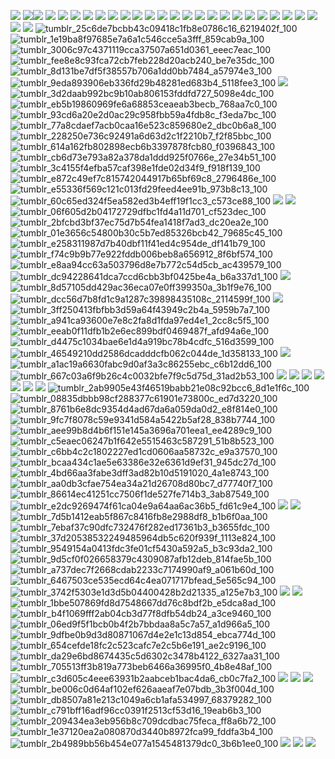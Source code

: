 <img src="https://64.media.tumblr.com/dea6dc3e7ca00e4e5bb91e4972fd1631/034608d6cc50a7ad-e8/s100x200/8dc3ee002815bf6e4aa25fc64dc3ff06407c0242.gifv"/> <img src="https://64.media.tumblr.com/8a0e0c08eef1f3773320bd0bff393746/034608d6cc50a7ad-ba/s100x200/a9dcb06849995e05bacd4d6a4b0daeb9332c9051.gifv"/><img src="https://64.media.tumblr.com/228e6a0a33bc21fd54861b60198b76a0/034608d6cc50a7ad-05/s100x200/758dfb0ded23a79fb504877da8750a725b45bcb2.gifv"/> <img src="https://64.media.tumblr.com/3dd672baf6efea315127d968066b3fd5/f175fcf3d29f93c4-da/s100x200/db31a254a99525bc3b5c197311f11710b209d98d.gifv"/> <img src="https://64.media.tumblr.com/9c56b702f62d26274306b2ca7bb46e35/f175fcf3d29f93c4-92/s100x200/35cae751d3b170dae6a7b4431eb15eeb5be6c666.gifv"/> <img src="https://64.media.tumblr.com/0f7286086aa1b821c377035dca329275/f175fcf3d29f93c4-23/s100x200/53d27b631d8ff58dac10362aff8d60485e367cf4.gifv"/> <img src="https://64.media.tumblr.com/acb6a75eb8a9595a41d9e5463e9cd8ed/f9302b7b0998819e-89/s100x200/b057f87aee8af29ba83567772da17c27e4759c46.gifv"/> <img src="https://64.media.tumblr.com/55c291fe4d9098625db4763efb76c83f/f9302b7b0998819e-4e/s100x200/4d88345c67ce48620911e0f979c32d491d28f52a.gifv"/> <img src="https://64.media.tumblr.com/26f947bab0d496907bdcc7c27e73c744/f9302b7b0998819e-af/s100x200/ae9b48daa8a6d3cb04f7da1d36e687571cc3f9e9.gifv"/> 
<img src="https://64.media.tumblr.com/cf703913281cb900ae62ef255badaeeb/84935c7a4dee4b66-9d/s100x200/5fbb8458340bc0165e569b87508449730829fc36.gifv"/> <img src="https://64.media.tumblr.com/e71d3cff7100c0d7296b9661a91316b1/84935c7a4dee4b66-c3/s100x200/db54f39f35aed298c450fdf897388956950a6714.gifv"/> <img src="https://64.media.tumblr.com/9e42678ee7a20b0b6e835458459c4469/84935c7a4dee4b66-4e/s100x200/f2a95f52323730e2f003f4fae3c26c2e2c1c64a6.gifv"/> <img src="https://64.media.tumblr.com/932356d8597ca5864fef5e19385caac2/9c998e124784d943-7c/s100x200/eae99cbf2cc093e183e5381b23b61c0d2671de64.gifv"/> <img src="https://64.media.tumblr.com/f6fef18825540abc01953771f9717912/9c998e124784d943-4b/s100x200/7cf3cbae381f57de8113962a95070a2eead42fcd.gifv"/> <img src="https://64.media.tumblr.com/d81ad8ad5a995ca59c250f0a1834f068/9c998e124784d943-17/s100x200/5b1179e5b89e1b0aa1a963f65e38832fd4be6861.gifv"/> <img src="https://64.media.tumblr.com/ccf4f90ad62292e1a107ee3f9a3c0e9e/08a0306853cb3dfe-17/s100x200/43ad39fc7ff2ac808b3e8328e0f13cb5dd78ea41.gifv"/> <img src="https://64.media.tumblr.com/63373482698b50b06b8d349b50775ace/08a0306853cb3dfe-03/s100x200/9e87b1c6f5f46351e3874255b89a98e9856bd324.gifv"/> <img src="https://64.media.tumblr.com/1a50035e32e8fd684c4edb595fab88f2/08a0306853cb3dfe-18/s100x200/be9a8ba201fdc6dcd66183c5fe1a52541d1a1ffc.gifv"/>
<img src="https://64.media.tumblr.com/5196ef4d69ddf169e317c47a0f5cabce/d8de4e598d795057-6d/s100x200/fb60044b6307e4e68ebc86b1f0f7376938ae0199.gifv"/> <img src="https://64.media.tumblr.com/139ab02b786c66fd1205ace253423a8e/5e5a8d039f020249-cd/s100x200/1422ee850531ab7d0bfbb9206432b269b27f0677.gifv"/> <img src="https://64.media.tumblr.com/c9d190bf13d0b2f0c6aa8534c34a0b59/a39f41a19d97d0d6-d9/s100x200/754d3d1a31e0128c94133de51b8e0a3a487e5988.pnj"/> <img src="https://64.media.tumblr.com/0557d396f258d5f457c9fcd4ba9c360b/4d3cb1bf51d18f0f-e9/s100x200/323dd5b7f857cde81f067548c768aaec3dd6dfec.pnj"/> <img src="https://64.media.tumblr.com/3fbb87d560a6dbfd5f0943f4fe93915a/21b42af953a385ec-d5/s100x200/f8d18567c216227d3fc462e4d4324f651debc373.pnj"/> <img src="https://64.media.tumblr.com/3e9c6c752be5091c7e617a5f190ed9ba/1335104ca4dec6f6-9a/s100x200/062828356260c216e63c3e6a6cc14c0fd8f67c1b.pnj"/> <img src="https://64.media.tumblr.com/4cb6d89e2acdd62e6273c80ecd379a07/4b8dfa6830b76620-63/s100x200/43810456b9a3f04063d8b91b125c03e38a127d15.pnj"/> <img src="https://64.media.tumblr.com/0ff8cb21b53022d3bc787899c3deb5d8/95d3e45f5f11b37c-d2/s100x200/ecd76cd5f83201ff3d6eccdb8ffb0e8f4228384c.pnj"/> <img src="https://64.media.tumblr.com/c54d1b47b07131c0e93e586faacc173c/95d3e45f5f11b37c-ea/s100x200/f5cd6d97566074a57b2c153db54e12bf3e4e025f.pnj"/>
![tumblr_25c6de7bcbb43c09418c1fb8e0786c16_6219402f_100](https://github.com/user-attachments/assets/ba5e7a62-4ce3-42b4-8012-f1600a9ac8f3) ![tumblr_1e19ba8f97685e7a6a1c546cce5a3fff_859cab9a_100](https://github.com/user-attachments/assets/597e71f9-4e62-4dc1-9b2e-dd46374b3f4d) ![tumblr_3006c97c4371119cca37507a651d0361_eeec7eac_100](https://github.com/user-attachments/assets/f5a75e02-8e4a-4d85-8b28-7c7d56153750) ![tumblr_fee8e8c93fca72cb7feb228d20acb240_be7e35dc_100](https://github.com/user-attachments/assets/6676dd86-bd0b-43d9-8ea1-2a62c7293689) ![tumblr_8d131be7df5f38557b706a1dd0bb7484_a57974e3_100](https://github.com/user-attachments/assets/1ec409fd-d2af-4241-be8c-9ff5bebe3066) ![tumblr_9eda893906eb336fd29b48281ed683b4_5118fee3_100](https://github.com/user-attachments/assets/c55ac2e8-e6e4-4cdd-9003-8648b761ea25) <img src="https://64.media.tumblr.com/aa2a6b42812f49c9c22475241516d9b9/556bbed5bfb9c4c8-19/s100x200/9340e33da83c71b3761eace61ba1f9b0f8f7387b.gifv"/> ![tumblr_3d2daab992bc9b10ab806153fddfd727_5098e4dc_100](https://github.com/user-attachments/assets/9ab02bd9-a882-453b-8bea-749037dad3e8) ![tumblr_eb5b19860969fe6a68853ceaeab3becb_768aa7c0_100](https://github.com/user-attachments/assets/b44b8fb2-9abc-4ce9-87d1-b13951138014) 
![tumblr_93cd6a20e2d0ac29c958fbb59a4fdb8c_f3eda7bc_100](https://github.com/user-attachments/assets/54b1a2b2-dc56-4c97-b508-e714c9b84bd3) ![tumblr_77a8cdaef7acb0caa16e523c859680e2_dbc0b6a8_100](https://github.com/user-attachments/assets/dbf13db9-ebb2-4168-818f-b568a85f3043) ![tumblr_228250e736c92491a6d63d2c1f2210b7_f2f85bbc_100](https://github.com/user-attachments/assets/b1ac067f-a126-4fcd-a345-04390dd25afa) ![tumblr_614a162fb802898ecb6b3397878fcb80_f0396843_100](https://github.com/user-attachments/assets/3dffc6ef-a5d5-45c2-b8ef-57d3a50e9c22) ![tumblr_cb6d73e793a82a378da1ddd925f0766e_27e34b51_100](https://github.com/user-attachments/assets/43386b11-a7d4-44c9-9621-e5d8a19f4e40) ![tumblr_3c4155f4efba57caf398e1fde02d34f9_f918f139_100](https://github.com/user-attachments/assets/6658e8c1-1d47-4bc7-8da3-488952768477) ![tumblr_e872c49ef7c815742044917b65bf69c8_2796486e_100](https://github.com/user-attachments/assets/6221d8d3-0dec-4eed-b2f1-3feecdb54569) ![tumblr_e55336f569c121c013fd29feed4ee91b_973b8c13_100](https://github.com/user-attachments/assets/a36413d7-9739-4caf-ab7a-c0a0a3ab2ac8) ![tumblr_60c65ed324f5ea582ed3b4eff19f1cc3_c573ce88_100](https://github.com/user-attachments/assets/4b9eaf0b-5cb4-4ff4-aa09-76e27b54198b)
<img src="https://64.media.tumblr.com/079acf611423a7a366f0d32316958000/47c1f62f7ebf973a-80/s100x200/df0974057dd4a42e9fa3edaaf9f392d6d146333c.gifv"/> <img src="https://64.media.tumblr.com/bc99431d84aa8db6677eb62e4a4ed1eb/47c1f62f7ebf973a-1f/s100x200/52451731d0c02c8b8b7a6a6153420d2c92f4f7de.gifv"/> ![tumblr_06f605d2b04172729dfbc1fd4a11d701_cf523dec_100](https://github.com/user-attachments/assets/2c5d565d-42fd-4d28-8767-7d51a3783c98) ![tumblr_2bfcbd3bf37ec75d7b54fea1418f7ad3_dc20ea2e_100](https://github.com/user-attachments/assets/f247aa75-6f3f-4ed4-a8fd-1d9dbc179e91) ![tumblr_01e3656c54800b30c5b7ed85326bcb42_79685c45_100](https://github.com/user-attachments/assets/92532063-3e12-4a1f-80af-abffc46481d5) ![tumblr_e258311987d7b40dbf11f41ed4c954de_df141b79_100](https://github.com/user-attachments/assets/0ff5427d-cc92-41ac-8b20-cf3aae79ba02) ![tumblr_f74c9b9b77e922fddb006beb8a656912_8f6bf574_100](https://github.com/user-attachments/assets/446d0163-033a-4821-bbad-dddb13e4b278) ![tumblr_e8aa94cc63a503796d8e7b772c54d5cb_ac439579_100](https://github.com/user-attachments/assets/fd045ce9-8bed-4d8f-beff-adc0568a316a) ![tumblr_dc94228641dca7ccd6cbb3bf0425be4a_b6a337d1_100](https://github.com/user-attachments/assets/91733e2a-08c2-45a7-8ba1-cba0c4462341)
<img src="https://64.media.tumblr.com/f49f3038ef0b7922b651a3c3a1811c99/b7d016b9547a95f8-82/s100x200/f574831a1f9e7cf0d23d24d939eeab5fd7402166.gifv"/> ![tumblr_8d57105dd429ac36eca07e0ff399350a_3b1f9e76_100](https://github.com/user-attachments/assets/53a9632b-9a0a-412b-90d7-23ff24c1237b) ![tumblr_dcc56d7b8fd1c9a1287c39898435108c_2114599f_100](https://github.com/user-attachments/assets/3636ee8a-b8a8-4ac8-84e3-c289685b3ee5) <img src="https://64.media.tumblr.com/692a86661c95702d6d3d3881cadd1f0b/b7d016b9547a95f8-3c/s100x200/5af29e4c0a2dd8657232715dab1ab24afc8c3b8d.gifv"/> ![tumblr_3ff250413fbfbb3d59a64f43949c2b4a_5959b7a7_100](https://github.com/user-attachments/assets/bb7be084-6492-4c0d-a02f-225ff5e9b031) ![tumblr_a941ca93600e7e8c2fa8d1fda97ed4e1_2cc8c5f5_100](https://github.com/user-attachments/assets/2ecc06df-3457-4041-884e-88aa7032c48a) ![tumblr_eeab0f11dfb1b2e6ec899bdf0469487f_afd94a6e_100](https://github.com/user-attachments/assets/7d0a8839-e3c2-4014-808c-edda6bcb5d57) ![tumblr_d4475c1034bae6e1d4a919bc78b4cdfc_516d3599_100](https://github.com/user-attachments/assets/fc683b81-3f4a-4c75-8664-e552b84e14a4) ![tumblr_46549210dd2586dcadddcfb062c044de_1d358133_100](https://github.com/user-attachments/assets/58373448-497b-4d1d-9414-619539540eed)
<img src="https://64.media.tumblr.com/64d1034c0a11811fa47d2807a75f6672/b34c0e2b8012b851-1b/s100x200/c384d869675a5fd888416eb0a371c234d1aec370.gifv"/> ![tumblr_a1ac19a6630fabc9d0af3a3c86255ebc_c6b12dd6_100](https://github.com/user-attachments/assets/0ec072bc-8839-405c-88a5-abdd912f2510) ![tumblr_667c03a6f9b26c4c0032bfe7f9c5d75d_31ad2b53_100](https://github.com/user-attachments/assets/9dbb62ea-892a-4ba5-a799-c3a10e914cd4) <img src="https://64.media.tumblr.com/90cab36474cb28adb454e529dfb155aa/9c5ec7cf4766642c-60/s100x200/a1bae8a56b33681d4b4d24e916112cb3d5997e83.gifv"/> <img src="https://64.media.tumblr.com/7e8ca5ae72bff074317a2cfe0f335012/9c5ec7cf4766642c-17/s100x200/046edfe0769c776bb2210b1e15bf888e83cfb530.gifv"/> <img src="https://64.media.tumblr.com/aaa2468965b821d738496fd73b21f718/9c5ec7cf4766642c-04/s100x200/b5cd54b28cc39cd5ccf751cced7219892c3199aa.gifv"/> <img src="https://64.media.tumblr.com/789932a9bd5ab35740ef41a12899e41e/9c5ec7cf4766642c-ca/s100x200/53e7192972498f64ed8effe89ddf000d927ffa27.gifv"/> <img src="https://64.media.tumblr.com/95c70050574c3620828b924bcd1f015a/9c5ec7cf4766642c-db/s100x200/8f728a5743a4659b1f3614a74299bac4ed14f3a4.gifv"/> <img src="https://64.media.tumblr.com/1ecc0744cf7a07eebbc1d66f9e1e2bb2/9c5ec7cf4766642c-c3/s100x200/483b5ec354fc96097cd911577dc88cddeaa72fa0.gifv"/>
<img src="https://64.media.tumblr.com/c3af66d7593f7b05ffe7cce095246454/b34c0e2b8012b851-42/s100x200/ba5a1810e1aae0d46c48b98aac29933e7fd77a7e.gifv"/> ![tumblr_2ab9905e43f46519babb21e08c92bcc6_8d1e1f6c_100](https://github.com/user-attachments/assets/afa1c34d-2ad8-4183-98fc-e8d3c4b145b1) ![tumblr_08835dbbb98cf288377c61901e73800c_ed7d3220_100](https://github.com/user-attachments/assets/ec474895-4d05-487e-8843-7ecd8bf2164a) ![tumblr_8761b6e8dc9354d4ad67da6a059da0d2_e8f814e0_100](https://github.com/user-attachments/assets/6ba88bbc-ac3f-4aae-8183-dd3e4c5e694e) ![tumblr_9fc7f8078c59e9341d584a5422b5af28_838b7744_100](https://github.com/user-attachments/assets/77684a8d-10eb-4983-b867-7b1c8dedb388) ![tumblr_aee99b8d4b6f151e145a3696a701eea1_ee4289c9_100](https://github.com/user-attachments/assets/2a7243f1-eeb8-431d-8d61-86537a313d7a) ![tumblr_c5eaec06247b1f642e5515463c587291_51b8b523_100](https://github.com/user-attachments/assets/dc9533e7-2d3f-42a3-a3a4-2690bbeb2aa4) ![tumblr_c6bb4c2c1802227ed1cd0606aa58732c_e9a37570_100](https://github.com/user-attachments/assets/a52b4f4d-2a52-4d41-8dd5-19dc7ec241f9) ![tumblr_bcaa434c1ae5e63386e32e6361d9ef31_945dc27d_100](https://github.com/user-attachments/assets/a0bbd29a-32fe-498d-b3be-269a6058359e)
![tumblr_4bd66aa3fabe3dff3ad82b10d5191020_4a1e8743_100](https://github.com/user-attachments/assets/c0901b64-4030-43da-b467-2a60917377fe) ![tumblr_aa0db3cfae754ea34a21d26708d80bc7_d77740f7_100](https://github.com/user-attachments/assets/30afb43e-5999-4ed7-83ce-585aa9eb59a3) ![tumblr_86614ec41251cc7506f1de527fe714b3_3ab87549_100](https://github.com/user-attachments/assets/db92da55-4a7e-414a-9679-3224c729d6c0) ![tumblr_e2dc9269474f61ca04e9a64aa6ac36b5_fd61c9e4_100](https://github.com/user-attachments/assets/78708c93-c780-46ec-8f1c-e6d5aaafe53d) <img src="https://64.media.tumblr.com/a6d2a2d8f59461bc31bba25762ab803c/2b3a9a7fb81a6070-da/s100x200/060c2dfcb488acdb2098f09887f0140f0a78f2db.gifv"/> <img src="https://64.media.tumblr.com/8f3bb4f0a73a95842e9f732b2073515f/2b3a9a7fb81a6070-d1/s100x200/da48adfd33558b3e0def1f861130575d43f0c8a9.gifv"/> ![tumblr_7d5b1412eab5f867c8416fb8e2988df8_b1b6f0aa_100](https://github.com/user-attachments/assets/5a7fd3d3-29d9-4ac9-9beb-0919d252d63e) ![tumblr_7ebaf37c90dfc732476f282ed17361b3_b3655fdc_100](https://github.com/user-attachments/assets/f83357e7-8366-427a-a0b8-b84d140cb288) ![tumblr_37d20538532249485964db5c620f939f_1113e824_100](https://github.com/user-attachments/assets/93bd75a6-dbe1-44a9-929e-6f63d5c228d2) 
![tumblr_9549154a0413fdc3fe01cf5430a592a5_b3c93da2_100](https://github.com/user-attachments/assets/67cc4612-8b72-4707-8f7b-418e95db9bfc) ![tumblr_9d5cf0f026658379c4309087afb12deb_814fae5b_100](https://github.com/user-attachments/assets/1b2ea7c4-0f69-487f-896e-57affa8482ea) ![tumblr_a737dec7f2668cdab2233c7174990af9_a061b60d_100](https://github.com/user-attachments/assets/ce9a7534-ec54-4da8-b487-fb73cddcadab) ![tumblr_6467503ce535ecd64c4ea071717bfead_5e565c94_100](https://github.com/user-attachments/assets/9d43c200-a595-495f-ad2b-0e47b4d5edbd) ![tumblr_3742f5303e1d3d5b04400428b2d21335_a125e7b3_100](https://github.com/user-attachments/assets/3f75a2ba-2733-400d-9130-3ba897beeee2) <img src="https://64.media.tumblr.com/0a385a047a6c27308d77ad6b0dbe3c78/028458519bd24e6b-83/s100x200/f5134c2c6fe1b62b4db3c90a1697c7dceaf17530.gifv"/> <img src="https://64.media.tumblr.com/54fc7d328c16d450f657f667eb06ebf6/028458519bd24e6b-3a/s100x200/2d7139587868413a6a53f7e11c855593ee6a9d6f.gifv"/> ![tumblr_1bbe507869fd8d7548667dd76c8bdf2b_e5dca8ad_100](https://github.com/user-attachments/assets/f13af3c5-be95-4141-b56f-31df023e31ef) ![tumblr_b4f1069fff2ab04cb3d77f8dfb54db24_a3ce9460_100](https://github.com/user-attachments/assets/472fafc4-bae8-4582-9674-4d95bc5e5926)
![tumblr_06ed9f5f1bcb0b4f2b7bbdaa8a5c7a57_a1d966a5_100](https://github.com/user-attachments/assets/f1d089d0-b58f-4606-852f-df4ab04d68a0) ![tumblr_9dfbe0b9d3d80871067d4e2e1c13d854_ebca774d_100](https://github.com/user-attachments/assets/3c8dcc1b-c412-4c55-beaa-09b1a6cfcdf4) ![tumblr_654cefde18fc2c523cafc7e2c5b6e191_ae2c9196_100](https://github.com/user-attachments/assets/b7446756-b102-476e-8274-4e23d6bdfb27) ![tumblr_da29e6bd8674435c5d6302c3478b4122_6327aa31_100](https://github.com/user-attachments/assets/ee0184a1-a302-4f81-9e17-27032d59b035) ![tumblr_705513ff3b819a773beb6466a36995f0_4b8e48af_100](https://github.com/user-attachments/assets/780bfb98-618d-4664-8c4f-7ddff203ac2b) ![tumblr_c3d605c4eee63931b2aabceb1bac4da6_cb0c7fa2_100](https://github.com/user-attachments/assets/7f5f098d-fc59-4f23-98b5-6a50f64eb82a) <img src="https://64.media.tumblr.com/29a9639803f798d1dd72c4e080e7565f/051e93232b1a8af2-b0/s100x200/0fb8a78b1adc1d4fcc234c9c1939ce640f24d7a9.gifv"/> <img src="https://64.media.tumblr.com/535a6e29fd32664b5eacefb353b4d8ee/051e93232b1a8af2-0a/s100x200/93ef70ba66f2cc0c61a63076875fcf52105cecca.gifv"/> <img src="https://64.media.tumblr.com/db9ece2c7eab030c8587491285f60691/051e93232b1a8af2-7d/s100x200/24e4d19a328c3df6bee57d62707d0fec9a1f16f7.gifv"/>
![tumblr_be006c0d64af102ef626aaeaf7e07bdb_3b3f004d_100](https://github.com/user-attachments/assets/1ab2313d-7a4b-49b4-aae7-8876a22079b3) ![tumblr_db8507a81e213c1049a6cb1afa534997_68379282_100](https://github.com/user-attachments/assets/34db34b4-b1a0-4479-928d-112376675518) ![tumblr_c791bff16adf96cc0391f2513cf53d16_19eab6b3_100](https://github.com/user-attachments/assets/80508e74-a30f-4a74-9dac-8027f49c3acc) ![tumblr_209434ea3eb956b8c709dcdbac75feca_ff8a6b72_100](https://github.com/user-attachments/assets/4a1fd16b-ae83-4b09-81bc-36a23d10a3f8) ![tumblr_1e37120ea2a080870d3440b8972fca99_fddfa3b4_100](https://github.com/user-attachments/assets/d5fcaf36-bba8-467e-8e27-86d2f375e872) ![tumblr_2b4989bb56b454e077a1545481379dc0_3b6b1ee0_100](https://github.com/user-attachments/assets/2c34d302-a0ff-4c6a-9a3e-87007814f463) <img src="https://64.media.tumblr.com/091c4ac6333fd26383becc5b84fbd321/051e93232b1a8af2-10/s100x200/67332a7e6cfb9b5847ccc60b6fc38c7a0a66a4cf.gifv"/> <img src="https://64.media.tumblr.com/3fee79b78d78601c1777ae5a7fa1d311/051e93232b1a8af2-5e/s100x200/f17a785671363774172d0697203d0008bce6ed19.gifv"/> <img src="https://64.media.tumblr.com/a005f8afaa38e35dbd0f80af328c910e/051e93232b1a8af2-2b/s100x200/836e7c1dd0836076dfe72b52a73abad0f0931ed1.gifv"/>



 







